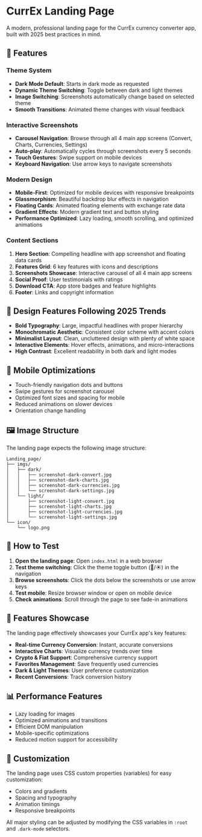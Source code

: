 # CurrEx Landing Page

A modern, professional landing page for the CurrEx currency converter app, built with 2025 best practices in mind.

## 🚀 Features

### Theme System
- **Dark Mode Default**: Starts in dark mode as requested
- **Dynamic Theme Switching**: Toggle between dark and light themes
- **Image Switching**: Screenshots automatically change based on selected theme
- **Smooth Transitions**: Animated theme changes with visual feedback

### Interactive Screenshots
- **Carousel Navigation**: Browse through all 4 main app screens (Convert, Charts, Currencies, Settings)
- **Auto-play**: Automatically cycles through screenshots every 5 seconds
- **Touch Gestures**: Swipe support on mobile devices
- **Keyboard Navigation**: Use arrow keys to navigate screenshots

### Modern Design
- **Mobile-First**: Optimized for mobile devices with responsive breakpoints
- **Glassmorphism**: Beautiful backdrop blur effects in navigation
- **Floating Cards**: Animated floating elements with exchange rate data
- **Gradient Effects**: Modern gradient text and button styling
- **Performance Optimized**: Lazy loading, smooth scrolling, and optimized animations

### Content Sections
1. **Hero Section**: Compelling headline with app screenshot and floating data cards
2. **Features Grid**: 6 key features with icons and descriptions
3. **Screenshots Showcase**: Interactive carousel of all 4 main app screens
4. **Social Proof**: User testimonials with ratings
5. **Download CTA**: App store badges and feature highlights
6. **Footer**: Links and copyright information

## 🎨 Design Features Following 2025 Trends

- **Bold Typography**: Large, impactful headlines with proper hierarchy
- **Monochromatic Aesthetic**: Consistent color scheme with accent colors
- **Minimalist Layout**: Clean, uncluttered design with plenty of white space
- **Interactive Elements**: Hover effects, animations, and micro-interactions
- **High Contrast**: Excellent readability in both dark and light modes

## 📱 Mobile Optimizations

- Touch-friendly navigation dots and buttons
- Swipe gestures for screenshot carousel
- Optimized font sizes and spacing for mobile
- Reduced animations on slower devices
- Orientation change handling

## 🖼️ Image Structure

The landing page expects the following image structure:
```
Landing_page/
├── imgs/
│   ├── dark/
│   │   ├── screenshot-dark-convert.jpg
│   │   ├── screenshot-dark-charts.jpg
│   │   ├── screenshot-dark-currencies.jpg
│   │   └── screenshot-dark-settings.jpg
│   └── light/
│       ├── screenshot-light-convert.jpg
│       ├── screenshot-light-charts.jpg
│       ├── screenshot-light-currencies.jpg
│       └── screenshot-light-settings.jpg
└── icon/
    └── logo.png
```

## 🚀 How to Test

1. **Open the landing page**: Open `index.html` in a web browser
2. **Test theme switching**: Click the theme toggle button (🌙/☀️) in the navigation
3. **Browse screenshots**: Click the dots below the screenshots or use arrow keys
4. **Test mobile**: Resize browser window or open on mobile device
5. **Check animations**: Scroll through the page to see fade-in animations

## 🎯 Features Showcase

The landing page effectively showcases your CurrEx app's key features:

- **Real-time Currency Conversion**: Instant, accurate conversions
- **Interactive Charts**: Visualize currency trends over time
- **Crypto & Fiat Support**: Comprehensive currency support
- **Favorites Management**: Save frequently used currencies
- **Dark & Light Themes**: User preference customization
- **Recent Conversions**: Track conversion history

## 📊 Performance Features

- Lazy loading for images
- Optimized animations and transitions
- Efficient DOM manipulation
- Mobile-specific optimizations
- Reduced motion support for accessibility

## 🎨 Customization

The landing page uses CSS custom properties (variables) for easy customization:
- Colors and gradients
- Spacing and typography
- Animation timings
- Responsive breakpoints

All major styling can be adjusted by modifying the CSS variables in `:root` and `.dark-mode` selectors. 